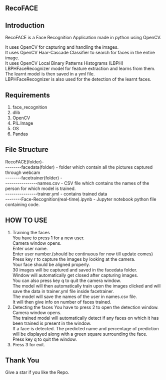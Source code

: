 ## RecoFACE 
## Introduction
RecoFACE is a Face Recognition Application made in python using OpenCV.

It uses OpenCV for capturing and handling the images.\
It uses OpenCV Haar-Cascade Classifier to search for faces in the entire image.\
It uses OpenCV Local Binary Patterns Histograms (LBPH) LBPHFaceRecognizer model for feature extraction and learns from them.\
The learnt model is then saved in a yml file.\
LBPHFaceRecognizer is also used for the detection of the learnt faces.


## Requirements
1. face_recognition
2. dlib
3. OpenCV
4. PIL.Image
5. OS
6. Pandas

## File Structure

RecoFACE(folder)-\
--------facedata(folder) - folder which contain all the pictures captured through webcam\
--------facetrainer(folder) -\
----------------names.csv - CSV file which contains the names of the person for which model is trained.\
----------------trainer.yml - contains trained data\
--------Face-Recognition(real-time).ipynb - Jupyter notebook python file containing code.
  
    
## HOW TO USE

1. Training the faces\
       You have to press 1 for a new user.\
       Camera window opens.\
          Enter user name.\
          Enter user number.(should be continuous for now till update comes)\
          Press key r to capture the images by looking at the camera. \
            Your face should be aligned properly.\
            30 images will be captured and saved in the facedata folder.\
            Window will automatically get closed after capturing images.\
          You can also press key q to quit the camera window.\
       The model will then automatically train upon the images clicked and will 
       save the data in trainer.yml file inside facetrainer.\
       The model will save the names of the user in names.csv file.\
       It will then give info on number of faces trained.
2. Detecting the faces
       You have to press 2 to open the detection window.\
       Camera window opens.\
       The trained model will automatically detect if any faces on which it has been trained is
       present in the window.\
       If a face is detected. The predicted name and percentage of prediction will be displayed 
       along with a green square surrounding the face.\
       Press key q to quit the window.
3. Press 3 for exit.



## Thank You 
Give a star if you like the Repo.


